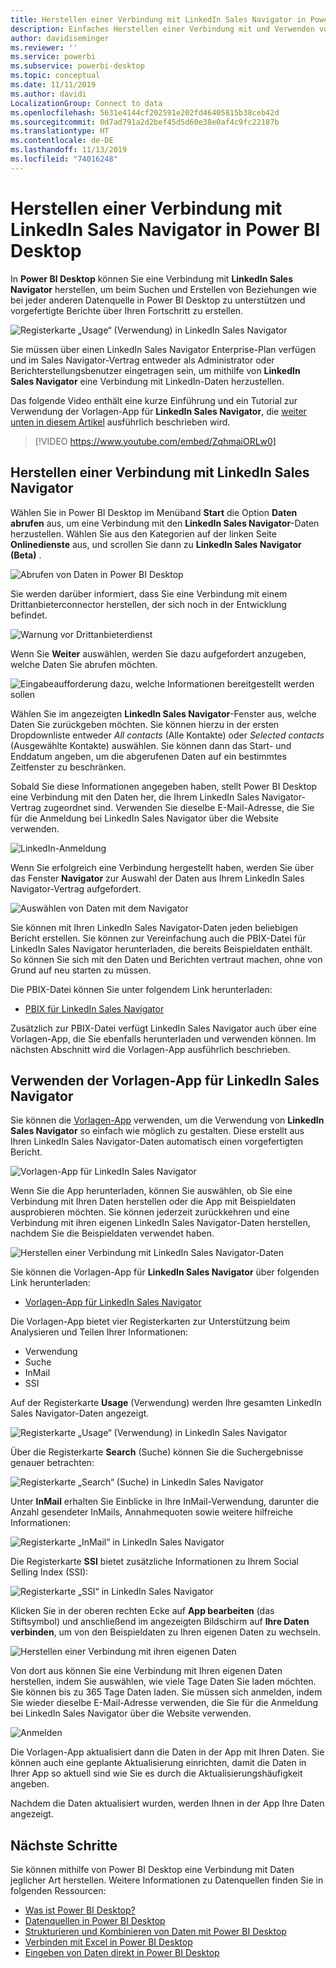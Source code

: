 ```yaml
---
title: Herstellen einer Verbindung mit LinkedIn Sales Navigator in Power BI Desktop
description: Einfaches Herstellen einer Verbindung mit und Verwenden von Daten aus LinkedIn in Power BI Desktop
author: davidiseminger
ms.reviewer: ''
ms.service: powerbi
ms.subservice: powerbi-desktop
ms.topic: conceptual
ms.date: 11/11/2019
ms.author: davidi
LocalizationGroup: Connect to data
ms.openlocfilehash: 5631e4144cf202591e202fd46405815b38ceb42d
ms.sourcegitcommit: 0d7ad791a2d2bef45d5d60e38e0af4c9fc22187b
ms.translationtype: HT
ms.contentlocale: de-DE
ms.lasthandoff: 11/13/2019
ms.locfileid: "74016248"
---
```

# <a name="connect-to-linkedin-sales-navigator-in-power-bi-desktop"></a>Herstellen einer Verbindung mit LinkedIn Sales Navigator in Power BI Desktop

In **Power BI Desktop** können Sie eine Verbindung mit **LinkedIn Sales Navigator** herstellen, um beim Suchen und Erstellen von Beziehungen wie bei jeder anderen Datenquelle in Power BI Desktop zu unterstützen und vorgefertigte Berichte über Ihren Fortschritt zu erstellen.

![Registerkarte „Usage“ (Verwendung) in LinkedIn Sales Navigator](media/desktop-connect-linkedin-sales-navigator/linkedin-sales-navigator-01.png)


Sie müssen über einen LinkedIn Sales Navigator Enterprise-Plan verfügen und im Sales Navigator-Vertrag entweder als Administrator oder Berichterstellungsbenutzer eingetragen sein, um mithilfe von **LinkedIn Sales Navigator** eine Verbindung mit LinkedIn-Daten herzustellen.

Das folgende Video enthält eine kurze Einführung und ein Tutorial zur Verwendung der Vorlagen-App für **LinkedIn Sales Navigator**, die [weiter unten in diesem Artikel](#using-the-linkedin-sales-navigator-template-app) ausführlich beschrieben wird. 

> [!VIDEO https://www.youtube.com/embed/ZqhmaiORLw0]

## <a name="connect-to-linkedin-sales-navigator"></a>Herstellen einer Verbindung mit LinkedIn Sales Navigator

Wählen Sie in Power BI Desktop im Menüband **Start** die Option **Daten abrufen** aus, um eine Verbindung mit den **LinkedIn Sales Navigator**-Daten herzustellen. Wählen Sie aus den Kategorien auf der linken Seite **Onlinedienste** aus, und scrollen Sie dann zu **LinkedIn Sales Navigator (Beta)** .

![Abrufen von Daten in Power BI Desktop](media/desktop-connect-linkedin-sales-navigator/linkedin-sales-navigator-02.png)

Sie werden darüber informiert, dass Sie eine Verbindung mit einem Drittanbieterconnector herstellen, der sich noch in der Entwicklung befindet. 

![Warnung vor Drittanbieterdienst](media/desktop-connect-linkedin-sales-navigator/linkedin-sales-navigator-03.png)

Wenn Sie **Weiter** auswählen, werden Sie dazu aufgefordert anzugeben, welche Daten Sie abrufen möchten.

![Eingabeaufforderung dazu, welche Informationen bereitgestellt werden sollen](media/desktop-connect-linkedin-sales-navigator/linkedin-sales-navigator-04.png)


Wählen Sie im angezeigten **LinkedIn Sales Navigator**-Fenster aus, welche Daten Sie zurückgeben möchten. Sie können hierzu in der ersten Dropdownliste entweder *All contacts* (Alle Kontakte) oder *Selected contacts* (Ausgewählte Kontakte) auswählen. Sie können dann das Start- und Enddatum angeben, um die abgerufenen Daten auf ein bestimmtes Zeitfenster zu beschränken.

Sobald Sie diese Informationen angegeben haben, stellt Power BI Desktop eine Verbindung mit den Daten her, die Ihrem LinkedIn Sales Navigator-Vertrag zugeordnet sind. Verwenden Sie dieselbe E-Mail-Adresse, die Sie für die Anmeldung bei LinkedIn Sales Navigator über die Website verwenden. 

![LinkedIn-Anmeldung](media/desktop-connect-linkedin-sales-navigator/linkedin-sales-navigator-05.png)

Wenn Sie erfolgreich eine Verbindung hergestellt haben, werden Sie über das Fenster **Navigator** zur Auswahl der Daten aus Ihrem LinkedIn Sales Navigator-Vertrag aufgefordert.

![Auswählen von Daten mit dem Navigator](media/desktop-connect-linkedin-sales-navigator/linkedin-sales-navigator-09.png)

Sie können mit Ihren LinkedIn Sales Navigator-Daten jeden beliebigen Bericht erstellen. Sie können zur Vereinfachung auch die PBIX-Datei für LinkedIn Sales Navigator herunterladen, die bereits Beispieldaten enthält. So können Sie sich mit den Daten und Berichten vertraut machen, ohne von Grund auf neu starten zu müssen.

Die PBIX-Datei können Sie unter folgendem Link herunterladen:
* [PBIX für LinkedIn Sales Navigator](service-template-apps-samples.md)

Zusätzlich zur PBIX-Datei verfügt LinkedIn Sales Navigator auch über eine Vorlagen-App, die Sie ebenfalls herunterladen und verwenden können. Im nächsten Abschnitt wird die Vorlagen-App ausführlich beschrieben.


## <a name="using-the-linkedin-sales-navigator-template-app"></a>Verwenden der Vorlagen-App für LinkedIn Sales Navigator

Sie können die [Vorlagen-App](service-template-apps-overview.md) verwenden, um die Verwendung von **LinkedIn Sales Navigator** so einfach wie möglich zu gestalten. Diese erstellt aus Ihren LinkedIn Sales Navigator-Daten automatisch einen vorgefertigten Bericht.

![Vorlagen-App für LinkedIn Sales Navigator](media/desktop-connect-linkedin-sales-navigator/linkedin-sales-navigator-10.png)

Wenn Sie die App herunterladen, können Sie auswählen, ob Sie eine Verbindung mit Ihren Daten herstellen oder die App mit Beispieldaten ausprobieren möchten. Sie können jederzeit zurückkehren und eine Verbindung mit ihren eigenen LinkedIn Sales Navigator-Daten herstellen, nachdem Sie die Beispieldaten verwendet haben. 

![Herstellen einer Verbindung mit LinkedIn Sales Navigator-Daten](media/desktop-connect-linkedin-sales-navigator/linkedin-sales-navigator-11.png)



Sie können die Vorlagen-App für **LinkedIn Sales Navigator** über folgenden Link herunterladen:
* [Vorlagen-App für LinkedIn Sales Navigator](https://appsource.microsoft.com/product/power-bi/pbi-contentpacks.linkedin_navigator-preview?flightCodes=17ad4c68-fbc5-4925-a351-139fd384ec33)

Die Vorlagen-App bietet vier Registerkarten zur Unterstützung beim Analysieren und Teilen Ihrer Informationen:

* Verwendung
* Suche
* InMail
* SSI

Auf der Registerkarte **Usage** (Verwendung) werden Ihre gesamten LinkedIn Sales Navigator-Daten angezeigt.

![Registerkarte „Usage“ (Verwendung) in LinkedIn Sales Navigator](media/desktop-connect-linkedin-sales-navigator/linkedin-sales-navigator-12.png)

Über die Registerkarte **Search** (Suche) können Sie die Suchergebnisse genauer betrachten:

![Registerkarte „Search“ (Suche) in LinkedIn Sales Navigator](media/desktop-connect-linkedin-sales-navigator/linkedin-sales-navigator-13.png)

Unter **InMail** erhalten Sie Einblicke in Ihre InMail-Verwendung, darunter die Anzahl gesendeter InMails, Annahmequoten sowie weitere hilfreiche Informationen:

![Registerkarte „InMail“ in LinkedIn Sales Navigator](media/desktop-connect-linkedin-sales-navigator/linkedin-sales-navigator-14.png)

Die Registerkarte **SSI** bietet zusätzliche Informationen zu Ihrem Social Selling Index (SSI):

![Registerkarte „SSI“ in LinkedIn Sales Navigator](media/desktop-connect-linkedin-sales-navigator/linkedin-sales-navigator-15.png)

Klicken Sie in der oberen rechten Ecke auf **App bearbeiten** (das Stiftsymbol) und anschließend im angezeigten Bildschirm auf **Ihre Daten verbinden**, um von den Beispieldaten zu Ihren eigenen Daten zu wechseln.

![Herstellen einer Verbindung mit ihren eigenen Daten](media/desktop-connect-linkedin-sales-navigator/linkedin-sales-navigator-16.png)

Von dort aus können Sie eine Verbindung mit Ihren eigenen Daten herstellen, indem Sie auswählen, wie viele Tage Daten Sie laden möchten. Sie können bis zu 365 Tage Daten laden. Sie müssen sich anmelden, indem Sie wieder dieselbe E-Mail-Adresse verwenden, die Sie für die Anmeldung bei LinkedIn Sales Navigator über die Website verwenden. 

![Anmelden](media/desktop-connect-linkedin-sales-navigator/linkedin-sales-navigator-17.png)

Die Vorlagen-App aktualisiert dann die Daten in der App mit Ihren Daten. Sie können auch eine geplante Aktualisierung einrichten, damit die Daten in Ihrer App so aktuell sind wie Sie es durch die Aktualisierungshäufigkeit angeben. 

Nachdem die Daten aktualisiert wurden, werden Ihnen in der App Ihre Daten angezeigt.

## <a name="next-steps"></a>Nächste Schritte
Sie können mithilfe von Power BI Desktop eine Verbindung mit Daten jeglicher Art herstellen. Weitere Informationen zu Datenquellen finden Sie in folgenden Ressourcen:

* [Was ist Power BI Desktop?](desktop-what-is-desktop.md)
* [Datenquellen in Power BI Desktop](desktop-data-sources.md)
* [Strukturieren und Kombinieren von Daten mit Power BI Desktop](desktop-shape-and-combine-data.md)
* [Verbinden mit Excel in Power BI Desktop](desktop-connect-excel.md)   
* [Eingeben von Daten direkt in Power BI Desktop](desktop-enter-data-directly-into-desktop.md)   

